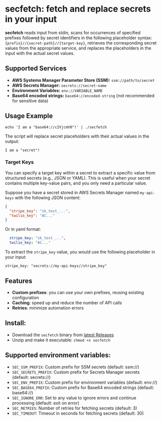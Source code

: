# secfetch: fetch and replace secrets in your input

**secfetch** reads input from stdin, scans for occurrences of specified prefixes followed by secret identifiers in the following placeholder syntax:
`{prefix}//{secret-path}//{target-key}`, retrieves the corresponding secret values from the appropriate service, and replaces the placeholders in the input with the actual secret values.

## Supported Services

- **AWS Systems Manager Parameter Store (SSM):** `ssm://path/to/secret`
- **AWS Secrets Manager:** `secrets://secret-name`
- **Environment Variables:** `env://VARIABLE_NAME`
- **Base64 encoded strings:** `base64://encoded-string` (not recommended for sensitive data)

## Usage Example

    echo 'I am a "base64://c2VjcmV0"!' | ./secfetch

The script will replace secret placeholders with their actual values in the output:

    I am a "secret"!

### Target Keys

You can specify a target key within a secret to extract a specific value from structured secrets (e.g., JSON or YAML). This is useful when your secret contains multiple key-value pairs, and you only need a particular value.

Suppose you have a secret stored in AWS Secrets Manager named `my-api-keys` with the following JSON content:

```json
{
  "stripe_key": "sk_test_...",
  "twilio_key": "AC..."
}
```

Or in yaml format:

```yaml
  stripe_key: "sk_test_...",
  twilio_key: "AC..."
```

To extract the `stripe_key` value, you would use the following placeholder in your input:

    stripe_key: "secrets://my-api-keys//stripe_key"

## Features

- **Custom prefixes**: you can use your own prefixes, reusing existing configuration
- **Caching**: speed up and reduce the number of API calls
- **Retries**: minimize automation errors

## Install:

- Download the `secfetch` binary from [latest Releases](https://github.com/mikhae1/secfetch/releases)
- Unzip and make it executable: `chmod +x secfetch`

## Supported environment variables:

- `SEC_SSM_PREFIX`: Custom prefix for SSM secrets (default: ssm://)
- `SEC_SECRETS_PREFIX`: Custom prefix for Secrets Manager secrets (default: secrets://)
- `SEC_ENV_PREFIX`: Custom prefix for environment variables (default: env://)
- `SEC_BASE64_PREFIX`: Custom prefix for Base64 encoded strings (default: base64://)
- `SEC_IGNORE_ERR`: Set to any value to ignore errors and continue processing (default: exit on error)
- `SEC_RETRIES`: Number of retries for fetching secrets (default: 3)
- `SEC_TIMEOUT`: Timeout in seconds for fetching secrets (default: 30)
